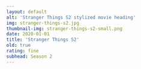 ```yaml
---
layout: default
alt: 'Stranger Things S2 stylized movie heading'
img: stranger-things-s2.jpg
thumbnail-img: stranger-things-s2-small.png
date: 2020-01-01
title: 'Stranger Things S2'
old: true
rating: fine
subhead: Season 2
---
```

